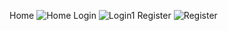 Home
![Home](https://github.com/sonalichandran/React_IRC/assets/124024790/1bc987d9-464d-4de3-a159-63a4ba21b437)
Login
![Login1](https://github.com/sonalichandran/React_IRC/assets/124024790/8dae13d6-a5ab-4f2b-bd1e-676979af9b89)
Register
![Register](https://github.com/sonalichandran/React_IRC/assets/124024790/7318bcdb-fe55-491f-ad8a-aeb93a9965b7)
